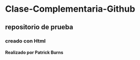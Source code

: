 # Clase-Complementaria-Github
## repositorio de prueba
### creado con Html
#### Realizado por Patrick Burns

